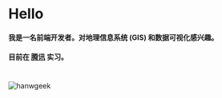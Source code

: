 # Hello
#### 我是一名前端开发者。对地理信息系统 (GIS) 和数据可视化感兴趣。<br/>
#### 目前在 <a href="https://www.tencent.com/zh-cn/index.html">腾讯</a> 实习。<br/>
#

  <img src="https://github-readme-stats.vercel.app/api/top-langs/?username=kian-zh&layout=compact" alt="hanwgeek" />

